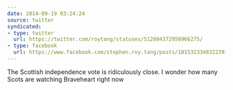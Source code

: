 ```yaml
---
date: 2014-09-19 03:24:24
source: twitter
syndicated:
- type: twitter
  url: https://twitter.com/roytang/statuses/512804372950966275/
- type: facebook
  url: https://www.facebook.com/stephen.roy.tang/posts/10153233483223912
---
```


The Scottish independence vote is ridiculously close. I wonder how many Scots are watching Braveheart right now